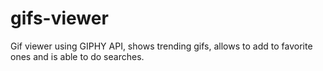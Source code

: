 # gifs-viewer
Gif viewer using GIPHY API, shows trending gifs, allows to add to favorite ones and is able to do searches.
